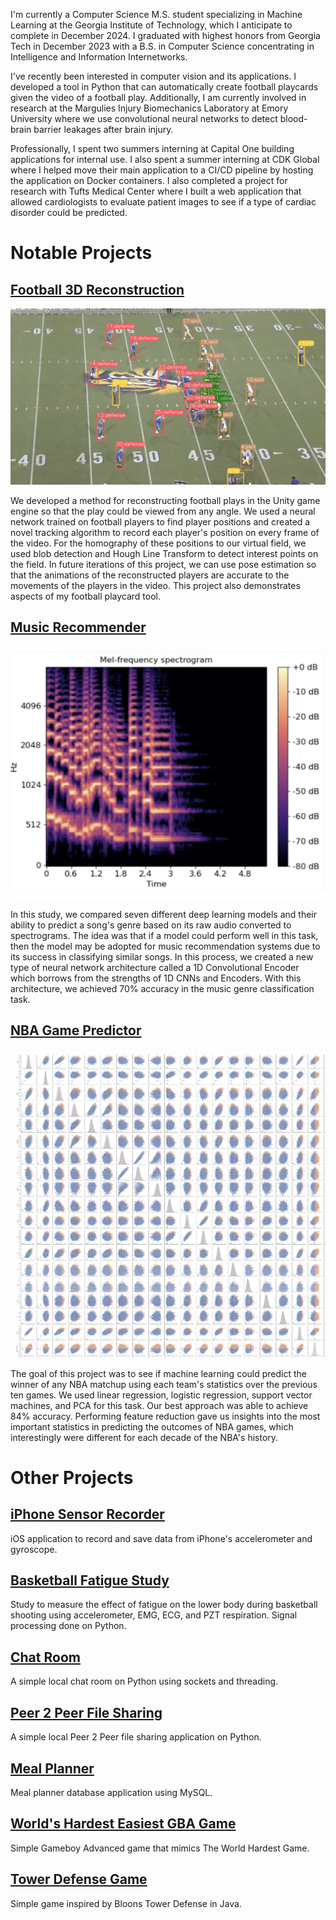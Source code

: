 I'm currently a Computer Science M.S. student specializing in Machine Learning at the Georgia Institute of Technology, which I anticipate to complete in December 2024. I graduated with highest honors from Georgia Tech in December 2023 with a B.S. in Computer Science concentrating in Intelligence and Information Internetworks.

I've recently been interested in computer vision and its applications. I developed a tool in Python that can automatically create football playcards given the video of a football play. Additionally, I am currently involved in research at the Margulies Injury Biomechanics Laboratory at Emory University where we use convolutional neural networks to detect blood-brain barrier leakages after brain injury. 

Professionally, I spent two summers interning at Capital One building applications for internal use. I also spent a summer interning at CDK Global where I helped move their main application to a CI/CD pipeline by hosting the application on Docker containers. I also completed a project for research with Tufts Medical Center where I built a web application that allowed cardiologists to evaluate patient images to see if a type of cardiac disorder could be predicted.

# Notable Projects

## [Football 3D Reconstruction](https://pranav-datta.github.io/Football-3D-Reconstruction/)

![Football play with bounding boxes around each player](/images/football.png)

We developed a method for reconstructing football plays in the Unity game engine so that the play could be viewed from any angle. We used a neural network trained on football players to find player positions and created a novel tracking algorithm to record each player's position on every frame of the video. For the homography of these positions to our virtual field, we used blob detection and Hough Line Transform to detect interest points on the field. In future iterations of this project, we can use pose estimation so that the animations of the reconstructed players are accurate to the movements of the players in the video. This project also demonstrates aspects of my football playcard tool.

## [Music Recommender](https://github.com/pranav-datta/Music-Recommender/blob/main/Final_Report.pdf)

![Spectrogram of song](/images/music.png)

In this study, we compared seven different deep learning models and their ability to predict a song's genre based on its raw audio converted to spectrograms. The idea was that if a model could perform well in this task, then the model may be adopted for music recommendation systems due to its success in classifying similar songs. In this process, we created a new type of neural network architecture called a 1D Convolutional Encoder which borrows from the strengths of 1D CNNs and Encoders. With this architecture, we achieved 70% accuracy in the music genre classification task.

## [NBA Game Predictor](https://pranav-datta.github.io/NBA-Game-Predictor/final.html)

![Visualization of machine learning model output](/images/nba.png)

The goal of this project was to see if machine learning could predict the winner of any NBA matchup using each team's statistics over the previous ten games. We used linear regression, logistic regression, support vector machines, and PCA for this task. Our best approach was able to achieve 84% accuracy. Performing feature reduction gave us insights into the most important statistics in predicting the outcomes of NBA games, which interestingly were different for each decade of the NBA's history. 

# Other Projects

## [iPhone Sensor Recorder](https://github.com/pranav-datta/iPhone-Sensor-Recorder)

iOS application to record and save data from iPhone's accelerometer and gyroscope.

## [Basketball Fatigue Study](https://github.com/pranav-datta/Basketball-Fatigue-Study/blob/main/Project%20Report.pdf)

Study to measure the effect of fatigue on the lower body during basketball shooting using accelerometer, EMG, ECG, and PZT respiration. Signal processing done on Python.

## [Chat Room](https://github.com/pranav-datta/ChatRoom)

A simple local chat room on Python using sockets and threading.

## [Peer 2 Peer File Sharing](https://github.com/pranav-datta/Peer2Peer)

A simple local Peer 2 Peer file sharing application on Python.

## [Meal Planner](https://github.com/pranav-datta/Meal-Planner)

Meal planner database application using MySQL.

## [World's Hardest Easiest GBA Game](https://github.com/pranav-datta/GBAgame)

Simple Gameboy Advanced game that mimics The World Hardest Game.

## [Tower Defense Game](https://github.com/pranav-datta/TowerDefenseGame)

Simple game inspired by Bloons Tower Defense in Java.
